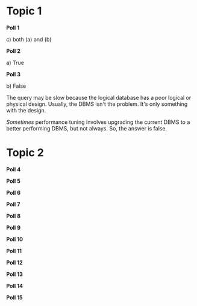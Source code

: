 # Topic 1

**Poll 1**

c) both (a) and (b)

**Poll 2**

a) True

**Poll 3**

b) False

The query may be slow because the logical database has a poor logical or physical design. Usually, the DBMS isn't the problem. It's only something with the design.

_Sometimes_ performance tuning involves upgrading the current DBMS to a better performing DBMS, but not always. So, the answer is false.

# Topic 2

**Poll 4**

**Poll 5**

**Poll 6**

**Poll 7**

**Poll 8**

**Poll 9**

**Poll 10**

**Poll 11**

**Poll 12**

**Poll 13**

**Poll 14**

**Poll 15**
